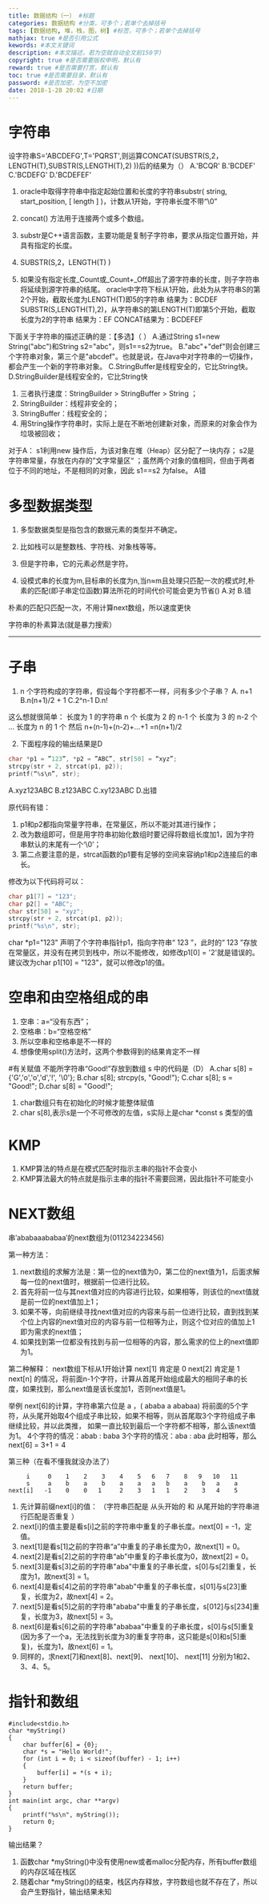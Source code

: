 ```yaml
---
title: 数据结构（一） #标题
categories: 数据结构 #分类，可多个；若单个去掉括号
tags: [数据结构, 堆，栈，图，树] #标签，可多个；若单个去掉括号
mathjax: true #是否引用公式
kewords: #本文关键词
description: #本文描述，若为空就自动全文前150字)
copyright: true #是否需要版权申明，默认有
reward: true #是否需要打赏，默认有
toc: true #是否需要目录，默认有
password: #是否加密，为空不加密
date: 2018-1-28 20:02 #日期
---
```



# 字符串
设字符串S='ABCDEFG',T='PQRST',则运算CONCAT(SUBSTR(S,2，LENGTH(T),SUBSTR(S,LENGTH(T),2) ))后的结果为（）
A.'BCQR'
B.'BCDEF'
C.'BCDEFG'
D.'BCDEFEF'

1. oracle中取得字符串中指定起始位置和长度的字符串substr( string, start_position, [ length ] )，计数从1开始，字符串长度不带“\0”

2. concat() 方法用于连接两个或多个数组。 

3. substr是C++语言函数，主要功能是复制子字符串，要求从指定位置开始，并具有指定的长度。

4. SUBSTR(S,2，LENGTH(T) )
5. 如果没有指定长度_Count或_Count+_Off超出了源字符串的长度，则子字符串将延续到源字符串的结尾。
oracle中字符下标从1开始，此处为从字符串S的第2个开始，截取长度为LENGTH(T)即5的字符串
结果为：BCDEF
SUBSTR(S,LENGTH(T),2)，从字符串S的第LENGTH(T)即第5个开始，截取长度为2的字符串
结果为：EF
CONCAT结果为：BCDEFEF

下面关于字符串的描述正确的是：【多选】（ ）
A.通过String s1=new String("abc")和String s2="abc"，则s1==s2为true。
B."abc"+"def"则会创建三个字符串对象，第三个是"abcdef"。也就是说，在Java中对字符串的一切操作，都会产生一个新的字符串对象。
C.StringBuffer是线程安全的，它比String快。
D.StringBuilder是线程安全的，它比String快

1. 三者执行速度：StringBuilder > StringBuffer > String ；
2. StringBuilder：线程非安全的；
3. StringBuffer：线程安全的；
4. 用String操作字符串时，实际上是在不断地创建新对象，而原来的对象会作为垃圾被回收；

对于A： s1利用new 操作后，为该对象在堆（Heap）区分配了一块内存； s2是字符串常量，存放在内存的”文字常量区“ ；虽然两个对象的值相同，但由于两者位于不同的地址，不是相同的对象，因此 s1==s2 为false。 A错

# 多型数据类型
1. 多型数据类型是指包含的数据元素的类型并不确定。
2. 比如栈可以是整数栈、字符栈、对象栈等等。
3. 但是字符串，它的元素必然是字符。

4. 设模式串的长度为m,目标串的长度为n,当n≈m且处理只匹配一次的模式时,朴素的匹配(即子串定位函数)算法所花的时间代价可能会更为节省()
A.对
B.错

朴素的匹配只匹配一次，不用计算next数组，所以速度更快

字符串的朴素算法(就是暴力搜索）

---
# 子串
1. n 个字符构成的字符串，假设每个字符都不一样，问有多少个子串？
A. n+1
B.n(n+1)/2 + 1
C.2^n-1
D.n!

这么想就很简单：
长度为 1 的字符串 n 个
长度为 2 的 n-1 个
长度为 3 的 n-2 个
...
长度为 n 的 1 个
然后 n+(n-1)+(n-2)+...+1 =n(n+1)/2

2. 下面程序段的输出结果是D

```c
char *p1 = ”123”, *p2 = ”ABC”, str[50] = “xyz”;
strcpy(str + 2, strcat(p1, p2));
printf(“%s\n”, str);
```

A.xyz123ABC
B.z123ABC
C.xy123ABC
D.出错

原代码有错：
1. p1和p2都指向常量字符串，在常量区，所以不能对其进行操作；
2. 改为数组即可，但是用字符串初始化数组时要记得将数组长度加1，因为字符串默认的末尾有一个‘\0’；
3. 第二点要注意的是，strcat函数的p1要有足够的空间来容纳p1和p2连接后的串长。

修改为以下代码将可以：
```c
char p1[7] = "123";
char p2[] = "ABC";
char str[50] = "xyz";
strcpy(str + 2, strcat(p1, p2));
printf("%s\n", str);
```

char *p1="123" 声明了个字符串指针p1，指向字符串“ 123 ”，此时的“ 123 ”存放在常量区，并没有在拷贝到栈中，所以不能修改，如修改p1[0] = '2'就是错误的。
建议改为char p1[10] = "123"，就可以修改p1的值。

# 空串和由空格组成的串
1. 空串：a=“没有东西”；
2. 空格串：b=“空格空格”
3. 所以空串和空格串是不一样的
4. 想像使用split()方法时，这两个参数得到的结果肯定不一样

#有关赋值
不能所字符串“Good!”存放到数组 s 中的代码是（D）
A.char s[8] = {'G','o','o','d','!', '\0'};
B.char s[8];
strcpy(s, "Good!");
C.char s[8];
s = "Good!";
D.char s[8] = "Good!";

1. char数组只有在初始化的时候才能整体赋值
2. char s[8],表示s是一个不可修改的左值，s实际上是char *const s 类型的值

# KMP
1. KMP算法的特点是在模式匹配时指示主串的指针不会变小
2. KMP算法最大的特点就是指示主串的指针不需要回溯，因此指针不可能变小

# NEXT数组
串′ababaaababaa′的next数组为(011234223456)

第一种方法：
1. next数组的求解方法是：第一位的next值为0，第二位的next值为1，后面求解每一位的next值时，根据前一位进行比较。
2. 首先将前一位与其next值对应的内容进行比较，如果相等，则该位的next值就是前一位的next值加上1；
3. 如果不等，向前继续寻找next值对应的内容来与前一位进行比较，直到找到某个位上内容的next值对应的内容与前一位相等为止，则这个位对应的值加上1即为需求的next值；
4. 如果找到第一位都没有找到与前一位相等的内容，那么需求的位上的next值即为1。

第二种解释：
next数组下标从1开始计算
next[1] 肯定是 0 
next[2] 肯定是 1
next[n] 的情况，将前面n-1个字符，计算从首尾开始组成最大的相同子串的长度，如果找到，那么next值是该长度加1，否则next值是1。

举例
next[6]的计算，字符串第六位是 a ，( ababa a ababaa)
将前面的5个字符，从头尾开始取4个组成子串比较，如果不相等，则从首尾取3个字符组成子串继续比较，并以此类推， 如果一直比较到最后一个字符都不相等，那么该next值为1。
4个字符的情况：abab : baba
3个字符的情况：aba   :  aba  此时相等，那么next[6] = 3+1 = 4

第三种（在看不懂我就没办法了）

```
     i     0    1    2    3    4    5   6   7    8   9   10   11
     s     a    b    a    b    a    a   a   b    a    b   a    a  
next[i]   -1    0    0   1     2    3   1   1    2    3   4    5
```

1. 先计算前缀next[i]的值： （字符串匹配是 从头开始的 和 从尾开始的字符串进行匹配是否重复 ）
2. next[i]的值主要是看s[i]之前的字符串中重复的子串长度。next[0] = -1，定值。  
3. next[1]是看s[1]之前的字符串“a”中重复的子串长度为0，故next[1] = 0。
4. next[2]是看s[2]之前的字符串“ab”中重复的子串长度为0，故next[2] = 0。
5. next[3]是看s[3]之前的字符串"aba"中重复的子串长度，s[0]与s[2]重复，长度为1，故next[3] = 1。
6. next[4]是看s[4]之前的字符串"abab"中重复的子串长度，s[01]与s[23]重复，长度为2，故next[4] = 2。
7. next[5]是看s[5]之前的字符串"ababa"中重复的子串长度，s[012]与s[234]重复，长度为3，故next[5] = 3。
8. next[6]是看s[6]之前的字符串"ababaa"中重复的子串长度，s[0]与s[5]重复(因为多了一个a，无法找到长度为3的重复字符串，这只能是s[0]和s[5]重复)，长度为1，故next[6] = 1。
9. 同样的，求next[7]和next[8]、next[9]、 next[10]、 next[11] 分别为1和2、3、4、5。

# 指针和数组
```
#include<stdio.h>
char *myString()
{
    char buffer[6] = {0};
    char *s = "Hello World!";
    for (int i = 0; i < sizeof(buffer) - 1; i++)
    {
        buffer[i] = *(s + i);
    }
    return buffer;
}
int main(int argc, char **argv)
{
    printf("%s\n", myString());
    return 0;
}
```
输出结果？

1. 函数char *myString()中没有使用new或者malloc分配内存，所有buffer数组的内存区域在栈区
2. 随着char *myString()的结束，栈区内存释放，字符数组也就不存在了，所以会产生野指针，输出结果未知 
